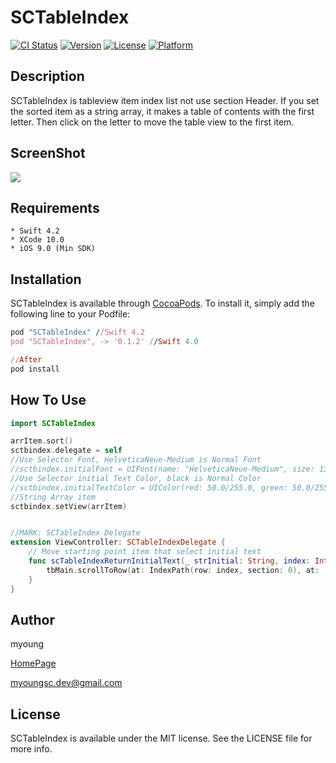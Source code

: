 # SCTableIndex

[![CI Status](http://img.shields.io/travis/myoungsc.dev@gmail.com/SCTableIndex.svg?style=flat)](https://travis-ci.org/myoungsc.dev@gmail.com/SCTableIndex)
[![Version](https://img.shields.io/cocoapods/v/SCTableIndex.svg?style=flat)](http://cocoapods.org/pods/SCTableIndex)
[![License](https://img.shields.io/cocoapods/l/SCTableIndex.svg?style=flat)](http://cocoapods.org/pods/SCTableIndex)
[![Platform](https://img.shields.io/cocoapods/p/SCTableIndex.svg?style=flat)](http://cocoapods.org/pods/SCTableIndex)

## Description
SCTableIndex is tableview item index list not use section Header. If you set the sorted item as a string array, it makes a table of contents with the first letter. Then click on the letter to move the table view to the first item.

## ScreenShot
![](https://github.com/myoungsc/SCTableIndex/blob/master/SCTableIndex.gif)

## Requirements
```
* Swift 4.2
* XCode 10.0
* iOS 9.0 (Min SDK)
```

## Installation
SCTableIndex is available through [CocoaPods](http://cocoapods.org). To install
it, simply add the following line to your Podfile:

```ruby
pod "SCTableIndex" //Swift 4.2
pod "SCTableIndex", -> '0.1.2' //Swift 4.0

//After
pod install
```

## How To Use
```Swift
import SCTableIndex

arrItem.sort()
sctbindex.delegate = self
//Use Selector Font, HelveticaNeue-Medium is Normal Font
//sctbindex.initialFont = UIFont(name: "HelveticaNeue-Medium", size: 13)!
//Use Selector initial Text Color, black is Normal Color
//sctbindex.initialTextColor = UIColor(red: 50.0/255.0, green: 50.0/255.0, blue: 50.0/255.0, alpha: 1.0)
//String Array item
sctbindex.setView(arrItem)


//MARK: SCTableIndex Delegate
extension ViewController: SCTableIndexDelegate {
    // Move starting point item that select initial text
    func scTableIndexReturnInitialText(_ strInitial: String, index: Int) {
        tbMain.scrollToRow(at: IndexPath(row: index, section: 0), at: .top, animated: true)
    }
}
```


## Author
myoung

[HomePage](http://devsc.tistory.com)

<myoungsc.dev@gmail.com>

## License
SCTableIndex is available under the MIT license. See the LICENSE file for more info.
